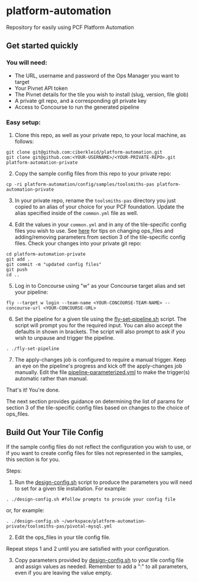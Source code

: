 # platform-automation
Repository for easily using PCF Platform Automation

## Get started quickly

### You will need:
- The URL, username and password of the Ops Manager you want to target
- Your Pivnet API token
- The Pivnet details for the tile you wish to install (slug, version, file glob)
- A private git repo, and a corresponding git private key
- Access to Concourse to run the generated pipeline

### Easy setup:
1. Clone this repo, as well as your private repo, to your local machine, as follows:
```
git clone git@github.com:ciberkleid/platform-automation.git
git clone git@github.com:<YOUR-USERNAME>/<YOUR-PRIVATE-REPO>.git platform-automation-private
```

2. Copy the sample config files from this repo to your private repo:
```
cp -ri platform-automation/config/samples/toolsmiths-pas platform-automation-private
```

3. In your private repo, rename the `toolsmiths-pas` directory you just copied to an alias of your choice for your PCF foundation. Update the alias specified inside of the `common.yml` file as well.

4. Edit the values in your `common.yml` and in any of the tile-specific config files you wish to use. See [here](README.md#build-out-your-tile-config) for tips on changing ops_files and adding/removing parameters from section 3 of the tile-specific config files. Check your changes into your private git repo:
```
cd platform-automation-private
git add .
git commit -m "updated config files"
git push
cd ..
```

5. Log in to Concourse using "w" as your Concourse target alias and set your pipeline:
```
fly --target w login --team-name <YOUR-CONCOURSE-TEAM-NAME> --concourse-url <YOUR-CONCOURSE-URL>
```

6. Set the pipeline for a given tile using the [fly-set-pipeline.sh](fly-set-pipeline.sh) script. The script will prompt you for the required input. You can also accept the defaults in shown in brackets. The script will also prompt to ask if you wish to unpause and trigger the pipeline.
```
. ./fly-set-pipeline
```

7. The apply-changes job is configured to require a manual trigger. Keep an eye on the pipeline's progress and kick off the apply-changes job manually. Edit the file [pipeline-parameterized.yml](pipeline-parameterized.yml) to make the trigger(s) automatic rather than manual.

That's it! You're done.

The next section provides guidance on determining the list of params for section 3 of the tile-specific config files based on changes to the choice of ops_files.

## Build Out Your Tile Config
If the sample config files do not reflect the configuration you wish to use, or if you want to create config files for tiles not represented in the samples, this section is for you.

Steps:

1. Run the [design-config.sh](design-config.sh) script to produce the parameters you will need to set for a given tile installation. For example:
```
. ./design-config.sh #follow prompts to provide your config file
```
or, for example:
```
. ./design-config.sh ~/workspace/platform-automation-private/toolsmiths-pas/pivotal-mysql.yml
```

2. Edit the ops_files in your tile config file.

Repeat steps 1 and 2 until you are satisfied with your configuration.

3. Copy parameters provided by [design-config.sh](design-config.sh) to your tile config file and assign values as needed. Remember to add a ":" to all parameters, even if you are leaving the value empty.
